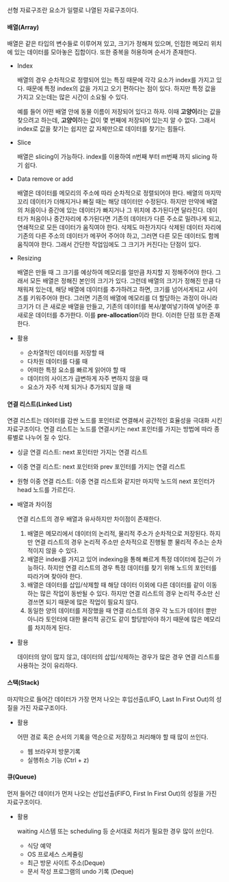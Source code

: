 선형 자료구조란 요소가 일렬로 나열된 자료구조이다.

#### 배열(Array)

배열은 같은 타입의 변수들로 이루어져 있고, 크기가 정해져 있으며, 인접한 메모리 위치에 있는 데이터를 모아놓은 집합이다. 또한 중복을 허용하며 순서가 존재한다.

* Index

    배열의 경우 순차적으로 정렬되어 있는 특징 때문에 각각 요소가 index를 가지고 있다. 때문에 특정 index의 값을 가지고 오기 편하다는 점이 있다. 하지만 특정 값을 가지고 오는데는 많은 시간이 소요될 수 있다.

    예를 들어 어떤 배열 안에 동물 이름이 저장되어 있다고 하자. 이때 **고양이**라는 값을 찾으려고 하는데, **고양이**하는 값이 몇 번째에 저장되어 있는지 알 수 없다. 그래서 index로 값을 찾기는 쉽지만 값 자체만으로 데이터를 찾기는 힘들다.

* Slice

    배열은 slicing이 가능하다. index를 이용하여 n번째 부터 m번째 까지 slicing 하기 쉽다.

* Data remove or add

    배열은 데이터를 메모리의 주소에 따라 순차적으로 정렬되어야 한다. 배열의 마지막 꼬리 데이터가 더해지거나 빠질 때는 해당 데이터만 수정된다. 하지만 만약에 배열의 처음이나 중간에 있는 데이터가 빠지거나 그 위치에 추가된다면 달라진다. 데이터가 처음이나 중간자리에 추가된다면 기존의 데이터가 다른 주소로 밀려나게 되고, 연쇄적으로 모든 데이터가 움직여야 한다. 삭제도 마찬가지다 삭제된 데이터 자리에 기존의 다른 주소의 데이터가 메꾸어 주어야 하고, 그러면 다른 모든 데이터도 함께 움직여야 한다. 그래서 간단한 작업임에도 그 크기가 커진다는 단점이 있다.

* Resizing

    배열은 만들 때 그 크기를 예상하여 메모리를 얼만큼 차지할 지 정해주어야 한다. 그래서 모든 배열은 정해진 본인의 크기가 있다. 그런데 배열의 크기가 정해진 만큼 다 채워져 있는데, 해당 배열에 데이터를 추가하려고 하면, 크기를 넘어서게되고 사이즈를 키워주어야 한다. 그러면 기존의 배열에 메모리를 더 할당하는 과정이 아니라 크기가 더 큰 새로운 배열을 만들고, 기존의 데이터를 복사/붙여넣기하여 넣어준 후 새로운 데이터를 추가한다. 이를 **pre-allocation**이라 한다. 이러한 단점 또한 존재한다.

* 활용

    - 순차열적인 데이터를 저장할 때
    - 다차원 데이터를 다룰 때
    - 어떠한 특정 요소를 빠르게 읽어야 할 때
    - 데이터의 사이즈가 급변하게 자주 변하지 않을 때
    - 요소가 자주 삭제 되거나 추가되지 않을 때

#### 연결 리스트(Linked List)

연결 리스트는 데이터를 감싼 노드를 포인터로 연결해서 공간적인 효율성을 극대화 시킨 자료구조이다. 연결 리스트는 노드를 연결시키는 next 포인터를 가지는 방법에 따라 종류별로 나누어 질 수 있다.

* 싱글 연결 리스트: next 포인터만 가지는 연결 리스트
* 이중 연결 리스트: next 포인터와 prev 포인터를 가지는 연결 리스트
* 원형 이중 연결 리스트: 이중 연결 리스트와 같지만 마지막 노드의 next 포인터가 head 노드를 가르킨다.

* 배열과 차이점

    연결 리스트의 경우 배열과 유사하지만 차이점이 존재한다.

    1. 배열은 메모리에서 데이터의 논리적, 물리적 주소가 순차적으로 저장된다. 하지만 연결 리스트의 경우 논리적 주소만 순차적으로 진행될 뿐 물리적 주소는 순차적이지 않을 수 있다.
    2. 배열은 index를 가지고 있어 indexing을 통해 빠르게 특정 데이터에 접근이 가능하다. 하지만 연결 리스트의 경우 특정 데이터를 찾기 위해 노드의 포인터를 따라가며 찾아야 한다.
    3. 배열은 데이터를 삽입/삭제할 때 해당 데이터 이외에 다른 데이터를 같이 이동하는 많은 작업이 동반될 수 있다. 하지만 연결 리스트의 경우 논리적 주소만 신경쓰면 되기 때문에 많은 작업이 필요치 않다.
    4. 동일한 양의 데이터를 저장했을 때 연결 리스트의 경우 각 노드가 데이터 뿐만 아니라 토인터에 대한 물리적 공간도 같이 할당받아야 하기 때문에 많은 메모리를 차지하게 된다.

* 활용

    데이터의 양이 많지 않고, 데이터의 삽입/삭제하는 경우가 많은 경우 연결 리스트를 사용하는 것이 유리하다.

#### 스택(Stack)

마지막으로 들어간 데이터가 가장 먼저 나오는 후입선출(LIFO, Last In First Out)의 성질을 가진 자료구조이다.

* 활용

    어떤 경로 혹은 순서의 기록을 역순으로 저장하고 처리해야 할 때 많이 쓰인다.

    - 웹 브라우저 방문기록
    - 실행취소 기능 (Ctrl + z)

#### 큐(Queue)

먼저 들어간 데이터가 먼저 나오는 선입선출(FIFO, First In First Out)의 성질을 가진 자료구조이다.

* 활용

    waiting 시스템 또는 scheduling 등 순서대로 처리가 필요한 경우 많이 쓰인다.

    - 식당 예약
    - OS 프로세스 스케쥴링
    - 최근 방문 사이트 주소(Deque)
    - 문서 작성 프로그램의 undo 기록 (Deque)